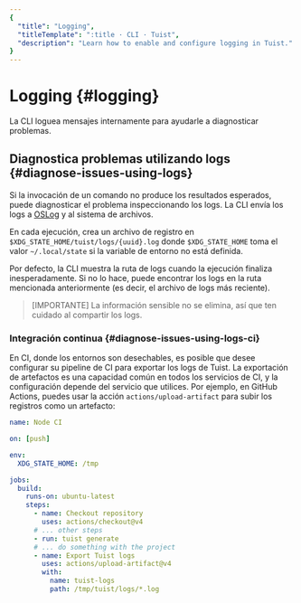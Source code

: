 ```yaml
---
{
  "title": "Logging",
  "titleTemplate": ":title · CLI · Tuist",
  "description": "Learn how to enable and configure logging in Tuist."
}
---
```

# Logging {#logging}

La CLI loguea mensajes internamente para ayudarle a diagnosticar problemas.

## Diagnostica problemas utilizando logs {#diagnose-issues-using-logs}

Si la invocación de un comando no produce los resultados esperados, puede
diagnosticar el problema inspeccionando los logs. La CLI envía los logs a
[OSLog](https://developer.apple.com/documentation/os/oslog) y al sistema de
archivos.

En cada ejecución, crea un archivo de registro en
`$XDG_STATE_HOME/tuist/logs/{uuid}.log` donde `$XDG_STATE_HOME` toma el valor
`~/.local/state` si la variable de entorno no está definida.

Por defecto, la CLI muestra la ruta de logs cuando la ejecución finaliza
inesperadamente. Si no lo hace, puede encontrar los logs en la ruta mencionada
anteriormente (es decir, el archivo de logs más reciente).

> [IMPORTANTE] La información sensible no se elimina, así que ten cuidado al
> compartir los logs.

### Integración continua {#diagnose-issues-using-logs-ci}

En CI, donde los entornos son desechables, es posible que desee configurar su
pipeline de CI para exportar los logs de Tuist. La exportación de artefactos es
una capacidad común en todos los servicios de CI, y la configuración depende del
servicio que utilices. Por ejemplo, en GitHub Actions, puedes usar la acción
`actions/upload-artifact` para subir los registros como un artefacto:

```yaml
name: Node CI

on: [push]

env:
  XDG_STATE_HOME: /tmp

jobs:
  build:
    runs-on: ubuntu-latest
    steps:
      - name: Checkout repository
        uses: actions/checkout@v4
      # ... other steps
      - run: tuist generate
      # ... do something with the project
      - name: Export Tuist logs
        uses: actions/upload-artifact@v4
        with:
          name: tuist-logs
          path: /tmp/tuist/logs/*.log
```
